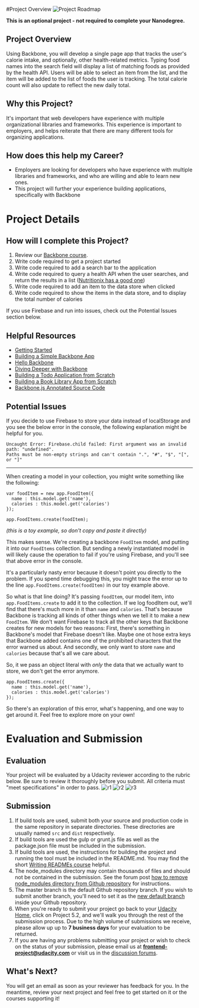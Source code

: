 #Project Overview
![Project Roadmap](http://i.imgur.com/9FOltK1.jpg)

**This is an optional project - not required to complete your Nanodegree.**

## Project Overview
Using Backbone, you will develop a single page app that tracks the user's calorie intake, and optionally, other health-related metrics. Typing food names into the search field will display a list of matching foods as provided by the health API. Users will be able to select an item from the list, and the item will be added to the list of foods the user is tracking. The total calorie count will also update to reflect the new daily total.

## Why this Project?
It's important that web developers have experience with multiple organizational libraries and frameworks. This experience is important to employers, and helps reiterate that there are many different tools for organizing applications.

## How does this help my Career?
* Employers are looking for developers who have experience with multiple libraries and frameworks, and who are willing and able to learn new ones.
* This project will further your experience building applications, specifically with Backbone

# Project Details
## How will I complete this Project?
1. Review our <a href="https://www.udacity.com/course/ud990-nd" target="_blank">Backbone course</a>.
2. Write code required to get a project started
3. Write code required to add a search bar to the application
4. Write code required to query a health API when the user searches, and return the results in a list (<a href="https://developer.nutritionix.com/docs/v1_1" target="_blank">Nutritionix has a good one</a>)
5. Write code required to add an item to the data store when clicked
6. Write code required to show the items in the data store, and to display the total number of calories

If you use Firebase and run into issues, check out the Potential Issues section below.


## Helpful Resources

* <a href="http://backbonejs.org/#Getting-started" target="_blank">Getting Started</a>
* <a href="http://tutorialzine.com/2013/04/services-chooser-backbone-js/" target="_blank">Building a Simple Backbone App</a>
* <a href="http://arturadib.com/hello-backbonejs/" target="_blank">Hello Backbone</a>
* <a href="http://addyosmani.github.io/backbone-fundamentals/#backbone-basics" target="_blank">Diving Deeper with Backbone</a>
* <a href="http://addyosmani.github.io/backbone-fundamentals/#exercise-1-todos---your-first-backbone.js-app" target="_blank">Building a Todo Application from Scratch</a>
* <a href="http://addyosmani.github.io/backbone-fundamentals/#exercise-2-book-library---your-first-restful-backbone.js-app" target="_blank">Building a Book Library App from Scratch</a>
* <a href="http://backbonejs.org/docs/backbone.html" target="_blank">Backbone.js Annotated Source Code</a>


## Potential Issues
If you decide to use Firebase to store your data instead of localStorage and you see the below error in the console, the following explanation might be helpful for you.

<pre><code>Uncaught Error: Firebase.child failed: First argument was an invalid path: "undefined". 
Paths must be non-empty strings and can't contain ".", "#", "$", "[", or "]"</code></pre>

<hr>

When creating a model in your collection, you might write something like the following:

<pre><code>var foodItem = new app.FoodItem({
  name : this.model.get('name'),
  calories : this.model.get('calories')
});

app.FoodItems.create(foodItem);
</code></pre>

_(this is a toy example, so don't copy and paste it directly)_


This makes sense. We're creating a backbone `FoodItem` model, and putting it into our `FoodItems` collection. But sending a newly instantiated model in will likely cause the operation to fail if you're using Firebase, and you'll see that above error in the console.

It's a particularly nasty error because it doesn't point you directly to the problem. If you spend time debugging this, you might trace the error up to the line `app.FoodItems.create(foodItem)` in our toy example above.

So what is that line doing? It's passing `foodItem`, our model item, into `app.FoodItems.create` to add it to the collection. If we log foodItem out, we'll find that there's much more in it than `name` and `calories`. That's because Backbone is tracking all kinds of other things when we tell it to make a new `FoodItem`. We don't want Firebase to track all the other keys that Backbone creates for new models for two reasons: First, there's something in Backbone's model that Firebase doesn't like. Maybe one ot hose extra keys that Backbone added contains one of the prohibited characters that the error warned us about. And secondly, we only want to store `name` and `calories` because that's all we care about.

So, it we pass an object literal with _only_ the data that we actually want to store, we don't get the error anymore.

<pre><code>app.FoodItems.create({
  name : this.model.get('name'),
  calories : this.model.get('calories')
});
</code></pre>

So there's an exploration of this error, what's happening, and one way to get around it. Feel free to explore more on your own!

# Evaluation and Submission
## Evaluation
Your project will be evaluated by a Udacity reviewer according to the rubric below. Be sure to review it thoroughly before you submit. All criteria must "meet specifications" in order to pass. 
![r1](http://i.imgur.com/T38q489.png)
![r2](http://i.imgur.com/Z30VhLO.png)
![r3](http://i.imgur.com/bJnD2RV.png)

## Submission
1. If build tools are used, submit both your source and production code in the same repository in separate directories.  These directories are usually named ```src``` and ```dist``` respectively.
2. If build tools are used the gulp or grunt.js file as well as the package.json file must be included in the submission.
3. If build tools are used, the instructions for building the project and running the tool must be included in the README.md. You may find the short [Writing READMEs course](https://www.udacity.com/course/writing-readmes--ud777) helpful.
4. The node_modules directory may contain thousands of files and should not be contained in the submission. See the forum post [how to remove node_modules directory from Github repository](https://discussions.udacity.com/t/how-to-remove-node-modules-directory-from-github-respository/40929) for instructions.
5. The master branch is the default Github repository branch. If you wish to submit another branch, you'll need to set it as the [new default branch](https://help.github.com/articles/setting-the-default-branch/) inside your Github repository.
6. When you're ready to submit your project go back to your <a href="https://www.udacity.com/me" target="_blank">Udacity Home</a>, click on Project 5.2, and we'll walk you through the rest of the submission process. Due to the high volume of submissions we receive, please allow up up to **7 business days** for your evaluation to be returned.
7. If you are having any problems submitting your project or wish to check on the status of your submission, please email us at **frontend-project@udacity.com** or visit us in the <a href="http://discussions.udacity.com" target="_blank">discussion forums</a>.


## What's Next?
You will get an email as soon as your reviewer has feedback for you. In the meantime, review your next project and feel free to get started on it or the courses supporting it!
